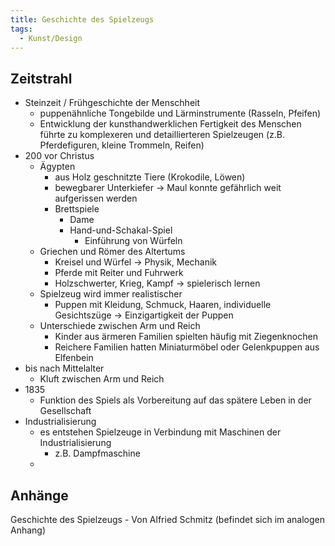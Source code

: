 ```yaml
---
title: Geschichte des Spielzeugs
tags:
  - Kunst/Design
---
```


## Zeitstrahl

- Steinzeit / Frühgeschichte der Menschheit
	- puppenähnliche Tongebilde und Lärminstrumente (Rasseln, Pfeifen)
	- Entwicklung der kunsthandwerklichen Fertigkeit des Menschen führte zu komplexeren und detaillierteren Spielzeugen (z.B. Pferdefiguren, kleine Trommeln, Reifen)
- 200 vor Christus
	- Ägypten
		- aus Holz geschnitzte Tiere (Krokodile, Löwen)
		- bewegbarer Unterkiefer → Maul konnte gefährlich weit aufgerissen werden
		- Brettspiele
			- Dame
			- Hand-und-Schakal-Spiel
				- Einführung von Würfeln
	- Griechen und Römer des Altertums
		- Kreisel und Würfel → Physik, Mechanik
		- Pferde mit Reiter und Fuhrwerk
		- Holzschwerter, Krieg, Kampf → spielerisch lernen
	- Spielzeug wird immer realistischer
		- Puppen mit Kleidung, Schmuck, Haaren, individuelle Gesichtszüge → Einzigartigkeit der Puppen
	- Unterschiede zwischen Arm und Reich
		- Kinder aus ärmeren Familien spielten häufig mit Ziegenknochen
		- Reichere Familien  hatten Miniaturmöbel oder Gelenkpuppen aus Elfenbein
- bis nach Mittelalter
	- Kluft zwischen Arm und Reich
- 1835
	- Funktion des Spiels als Vorbereitung auf das spätere Leben in der Gesellschaft
- Industrialisierung
	- es entstehen Spielzeuge in Verbindung mit Maschinen der Industrialisierung
		- z.B. Dampfmaschine
	- 

## Anhänge

Geschichte des Spielzeugs - Von Alfried Schmitz (befindet sich im analogen Anhang)